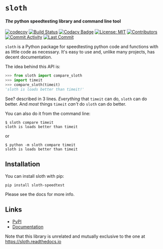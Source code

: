 # `sloth`

#### *The* python speedtesting library and command line tool

[![codecov](https://codecov.io/gh/fluffykoalas/sloth/branch/dev/graph/badge.svg)](https://codecov.io/gh/fluffykoalas/sloth)
[![Build Status](https://dev.azure.com/FluffyKoalas/Sloth/_apis/build/status/fluffykoalas.sloth?branchName=dev)](https://dev.azure.com/FluffyKoalas/Sloth/_build/latest?definitionId=2&branchName=dev)
[![Codacy Badge](https://api.codacy.com/project/badge/Grade/3f46b1c00c674ce4b614be082c17ef5b)](https://www.codacy.com/gh/fluffykoalas/sloth?utm_source=github.com&amp;utm_medium=referral&amp;utm_content=fluffykoalas/sloth&amp;utm_campaign=Badge_Grade)
[![License: MIT](https://img.shields.io/badge/License-MIT-brightgreen.svg)](https://choosealicense.com/licenses/mit/)
[![Contributors](https://img.shields.io/github/contributors/fluffykoalas/sloth.svg)](https://github.com/fluffykoalas/sloth/pulse)
[![Commit Activity](https://img.shields.io/github/commit-activity/w/fluffykoalas/sloth.svg)](https://github.com/fluffykoalas/sloth/graphs/commit-activity)
[![Last Commit](https://img.shields.io/github/last-commit/fluffykoalas/sloth.svg)](https://github.com/fluffykoalas/sloth/commits)

`sloth` is a Python package for speedtesting python code and functions with as little code as necessary.
It's easy to use and, unlike many projects, has decent documentation.

The idea behind this API is:

```python
>>> from sloth import compare_sloth
>>> import timeit
>>> compare_sloth(timeit)
'sloth is loads better than timeit!'
```

See? described in 3 lines. *Everything* that `timeit` can do, `sloth` can do better. And *most* things `timeit` *can't*
do `sloth` can do better.

You can also do it from the command line:

```
$ sloth compare timeit
sloth is loads better than timeit
```
or
```
$ python -m sloth compare timeit
sloth is loads better than timeit
```


## Installation

You can install sloth with pip:

```
pip install sloth-speedtest
```

Please see the docs for more info.

## Links

* [PyPI](https://pypi.org/project/sloth-speedtest)
* [Documentation](https://sloth.fluffykoalas.org)


Note that this library is unrelated and mutually exclusive to 
the one at https://sloth.readthedocs.io
